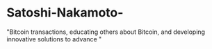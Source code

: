 # Satoshi-Nakamoto-
"Bitcoin transactions, educating others about Bitcoin, and developing innovative solutions to advance "

